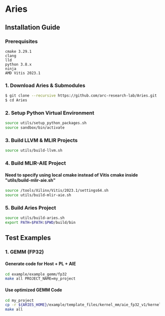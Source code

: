 # Aries
## Installation Guide

### Prerequisites
```
cmake 3.29.1 
clang
lld
python 3.8.x
ninja
AMD Vitis 2023.1
```

### 1. Download Aries & Submodules
```sh
$ git clone --recursive https://github.com/arc-research-lab/Aries.git
$ cd Aries
```

### 2. Setup Python Virtual Environment
```sh
source utils/setup_python_packages.sh
source sandbox/bin/activate
```

### 3. Build LLVM & MLIR Projects
```sh
source utils/build-llvm.sh
```

### 4. Build MLIR-AIE Project 
#### Need to specify using local cmake instead of Vitis cmake inside "utils/build-mlir-aie.sh"
```sh
source /tools/Xilinx/Vitis/2023.1/settings64.sh
source utils/build-mlir-aie.sh
```

### 5. Build Aries Project
```sh
source utils/build-aries.sh
export PATH=$PATH:$PWD/build/bin
```


##  Test Examples
### 1. GEMM (FP32)
#### Generate code for Host + PL + AIE
```sh
cd example/example_gemm/fp32
make all PROJECT_NAME=my_project
```

#### Use optimized GEMM Code
```sh
cd my_project
cp -r ${ARIES_HOME}/example/template_files/kernel_mm/aie_fp32_v1/kernel_gemm* ./aie
make all
```